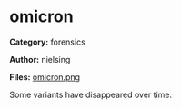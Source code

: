 # omicron
**Category:** forensics

**Author:** nielsing

**Files:** [omicron.png](./omicron.png)

Some variants have disappeared over time.
